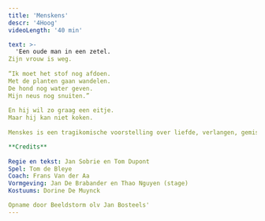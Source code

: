 ```yaml
---
title: 'Menskens'
descr: '4Hoog'
videoLength: '40 min'

text: >-
  'Een oude man in een zetel.  
Zijn vrouw is weg.  
  
“Ik moet het stof nog afdoen.  
Met de planten gaan wandelen.  
De hond nog water geven.  
Mijn neus nog snuiten.”  
  
En hij wil zo graag een eitje.  
Maar hij kan niet koken.  
  
Menskes is een tragikomische voorstelling over liefde, verlangen, gemis en alleen zijn. Op een speelse manier wordt zowel groot als klein meegesleurd in dit ontroerend verhaal. Jan Sobrie (Antigone, BRONKS, KOPERGIETERY) en Tom Dupont (BRONKS, Antigone) legden apart en samen reeds een heel parcours af in het kindertheater. Ze maken met Tom de Bleye voor het eerst een kleutervoorstelling.

**Credits**  
  
Regie en tekst: Jan Sobrie en Tom Dupont  
Spel: Tom de Bleye  
Coach: Frans Van der Aa  
Vormgeving: Jan De Brabander en Thao Nguyen (stage)  
Kostuums: Dorine De Muynck

Opname door Beeldstorm olv Jan Bosteels'
---
```


